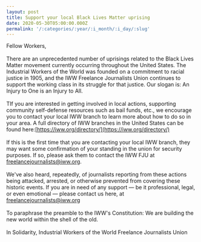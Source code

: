 ```yaml
---
layout: post
title: Support your local Black Lives Matter uprising
date: 2020-05-30T05:00:00.000Z
permalink: '/:categories/:year/:i_month/:i_day/:slug'
---
```

Fellow Workers,<br><br>
There are an unprecedented number of uprisings related to the Black Lives Matter movement currently occurring throughout the United States. The Industrial Workers of the World was founded on a commitment to racial justice in 1905, and the IWW Freelance Journalists Union continues to support the working class in its struggle for that justice. Our slogan is: An Injury to One is an Injury to All.<br><br>
TIf you are interested in getting involved in local actions, supporting community self-defense resources such as bail funds, etc., we encourage you to contact your local IWW branch to learn more about how to do so in your area. A full directory of IWW branches in the United States can be found here:[https://iww.org/directory/](https://iww.org/directory/)<br><br> 
If this is the first time that you are contacting your local IWW branch, they may want some confirmation of your standing in the union for security purposes. If so, please ask them to contact the IWW FJU at [freelancejournalists@iww.org](mailto:freelancejournalists@iww.org).<br><br> 
We've also heard, repeatedly, of journalists reporting from these actions being attacked, arrested, or otherwise prevented from covering these historic events. If you are in need of any support — be it professional, legal, or even emotional — please contact us here, at [freelancejournalists@iww.org](mailto:freelancejournalists@iww.org)<br><br>
To paraphrase the preamble to the IWW's Constitution: We are building the new world within the shell of the old.<br><br>
In Solidarity,
Industrial Workers of the World
Freelance Journalists Union
